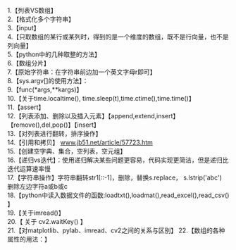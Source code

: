 1.【列表VS数组】     
2.【格式化多个字符串】     
3.【input】     
4.【只取数组的某行或某列时，得到的是一个维度的数组，既不是行向量，也不是列向量】     
5.【python中的几种取整的方法】      
6.【数组分片】      
7.【原始字符串：在字符串前边加一个英文字母r即可】     
8.【sys.argv[]的使用方法】：      
9.【func(*args,**kargs)】      
10.【关于time.localtime(), time.sleep(t),time.ctime(),time.time()】      
11.【assert】     
12.【列表添加、删除以及插入元素】【append,extend,insert】【remove(),del,pop()】【insert】      
13.【对列表进行翻转，排序操作】     
14.【引用和拷贝】  www.jb51.net/article/57723.htm     
15.【创建空字典、集合，空列表，空元组】     
16.【递归vs迭代】：使用递归解决某些问题更容易，代码实现更简洁，但是递归比迭代运算速率慢   
17.【字符串操作】字符串翻转str1[::-1]，删除，替换s.replace，
	s.lstrip('abc') 删除左边字符a或b或c        
18.【python中读入数据文件的函数:loadtxt(),loadmat(),read_excel(),read_csv()   】                
19.【关于imread()】     
20.【 关于 cv2.waitKey() 】  
21.【对matplotlib、pylab、imread、cv2之间的关系与区别】 
22.【数组的各种属性的用法：】         
